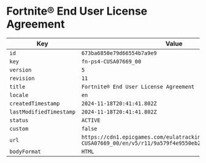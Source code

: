 # Fortnite® End User License Agreement

| Key | Value |
| --- | ----- |
| `id` | `673ba6850e79d66554b7a9e9` |
| `key` | `fn-ps4-CUSA07669_00` |
| `version` | `5` |
| `revision` | `11` |
| `title` | `Fortnite® End User License Agreement` |
| `locale` | `en` |
| `createdTimestamp` | `2024-11-18T20:41:41.802Z` |
| `lastModifiedTimestamp` | `2024-11-18T20:41:41.802Z` |
| `status` | `ACTIVE` |
| `custom` | `false` |
| `url` | `https://cdn1.epicgames.com/eulatracking-download/fn-ps4-CUSA07669_00/en/v5/r11/9a579f4e9550eb203217d3242b6ae48b.pdf` |
| `bodyFormat` | `HTML` |
